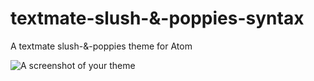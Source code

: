 # textmate-slush-&-poppies-syntax

A textmate slush-&-poppies theme for Atom

![A screenshot of your theme](https://f.cloud.github.com/assets/69169/2289498/4c3cb0ec-a009-11e3-8dbd-077ee11741e5.gif)


